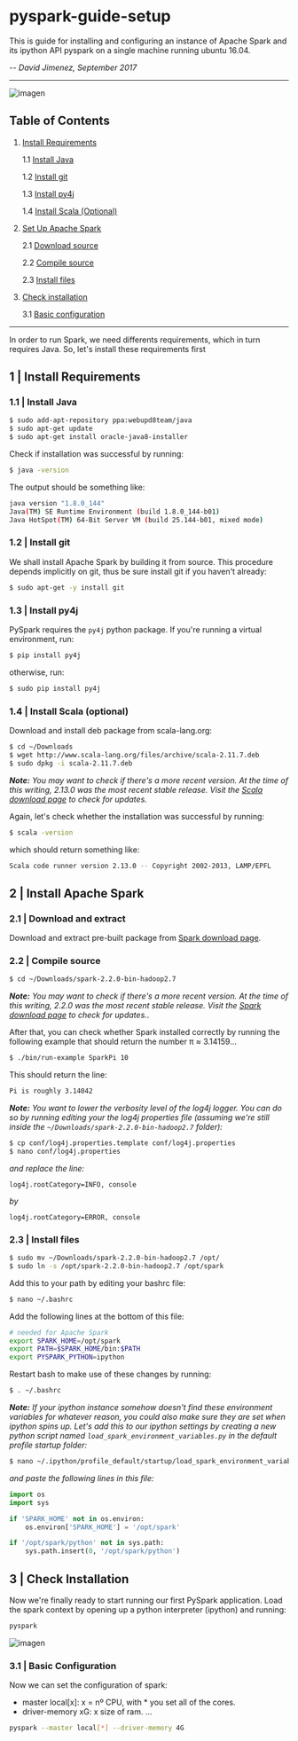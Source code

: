 # pyspark-guide-setup
This is guide for installing and configuring an instance of Apache Spark and its ipython API pyspark on a single machine running ubuntu 16.04.

-- *David Jimenez, September 2017*

---

![imagen](https://i.imgur.com/yDRNX2O.png)

## Table of Contents
1. [Install Requirements](#requirements)

    1.1 [Install Java](#requirements-java)

    1.2 [Install git](#requirements-git)

    1.3 [Install py4j](#requirements-py4j)
    
    1.4 [Install Scala (Optional)](#requirements-scala)

2. [Set Up Apache Spark](#spark)

    2.1 [Download source](#spark-tarball)

    2.2 [Compile source](#spark-compile)

    2.3 [Install files](#spark-install)

3. [Check installation](#check)
    
    3.1 [Basic configuration](#configuration)

  
---

In order to run Spark, we need differents requirements, which in turn requires Java. So, let's install these requirements first

<div id='requirements'/></div>

## 1 | Install Requirements

<div id='requirements-java'/></div>

### 1.1 | Install Java

```bash
$ sudo add-apt-repository ppa:webupd8team/java
$ sudo apt-get update
$ sudo apt-get install oracle-java8-installer
```

Check if installation was successful by running:

```bash
$ java -version
```

The output should be something like:

```bash
java version "1.8.0_144"
Java(TM) SE Runtime Environment (build 1.8.0_144-b01)
Java HotSpot(TM) 64-Bit Server VM (build 25.144-b01, mixed mode)
```

<div id='requirements-git'/></div>

### 1.2 | Install git

We shall install Apache Spark by building it from source. This procedure depends implicitly on git, thus be sure install git if you haven't already:
```bash
$ sudo apt-get -y install git
```

<div id='requirements-py4j'/></div>

### 1.3 | Install py4j

PySpark requires the `py4j` python package. If you're running a virtual environment, run:

```bash
$ pip install py4j
```
otherwise, run:
```bash
$ sudo pip install py4j
```

<div id='requirements-scala'/></div>

### 1.4 | Install Scala (optional)

Download and install deb package from scala-lang.org:

```bash
$ cd ~/Downloads
$ wget http://www.scala-lang.org/files/archive/scala-2.11.7.deb
$ sudo dpkg -i scala-2.11.7.deb
```

***Note:*** *You may want to check if there's a more recent version. At the time of this writing, 2.13.0 was the most recent stable release. Visit the [Scala download page](http://www.scala-lang.org/download/all.html) to check for updates.* 

Again, let's check whether the installation was successful by running:
```bash
$ scala -version
```
which should return something like:
```bash
Scala code runner version 2.13.0 -- Copyright 2002-2013, LAMP/EPFL
```

<div id='spark'/></div>

## 2 | Install Apache Spark

<div id='spark-tarball'/></div>

### 2.1 | Download and extract 

Download and extract pre-built package from [Spark download page](https://spark.apache.org/downloads.html).

<div id='spark-compile'/></div>

### 2.2 | Compile source
```bash
$ cd ~/Downloads/spark-2.2.0-bin-hadoop2.7
```
***Note:*** *You may want to check if there's a more recent version. At the time of this writing, 2.2.0 was the most recent stable release. Visit the  [Spark download page](http://spark.apache.org/downloads.html) to check for updates.*.

After that, you can check whether Spark installed correctly by running the following example that should return the number π ≈ 3.14159...

```bash
$ ./bin/run-example SparkPi 10
```

This should return the line:
```bash
Pi is roughly 3.14042
```

***Note:*** *You want to lower the verbosity level of the log4j logger. You can do so by running editing your the log4j properties file (assuming we're still inside the `~/Downloads/spark-2.2.0-bin-hadoop2.7` folder):*
```bash
$ cp conf/log4j.properties.template conf/log4j.properties
$ nano conf/log4j.properties
```

*and replace the line:*

    log4j.rootCategory=INFO, console

*by*

    log4j.rootCategory=ERROR, console

<div id='spark-install'/></div>

### 2.3 | Install files
```bash
$ sudo mv ~/Downloads/spark-2.2.0-bin-hadoop2.7 /opt/
$ sudo ln -s /opt/spark-2.2.0-bin-hadoop2.7 /opt/spark
```

Add this to your path by editing your bashrc file:
```bash
$ nano ~/.bashrc
```

Add the following lines at the bottom of this file:
```bash
# needed for Apache Spark
export SPARK_HOME=/opt/spark 
export PATH=$SPARK_HOME/bin:$PATH
export PYSPARK_PYTHON=ipython
```
Restart bash to make use of these changes by running:
```bash
$ . ~/.bashrc
```

***Note:*** *If your ipython instance somehow doesn't find these environment variables for whatever reason, you could also make sure they are set when ipython spins up. Let's add this to our ipython settings by creating a new python script named `load_spark_environment_variables.py` in the default profile startup folder:*
```bash
$ nano ~/.ipython/profile_default/startup/load_spark_environment_variables.py
```
*and paste the following lines in this file:*
```python
import os
import sys

if 'SPARK_HOME' not in os.environ:
    os.environ['SPARK_HOME'] = '/opt/spark'

if '/opt/spark/python' not in sys.path:
    sys.path.insert(0, '/opt/spark/python')
```

<div id='check'/></div>

## 3 | Check Installation

Now we're finally ready to start running our first PySpark application. Load the spark context by opening up a python interpreter (ipython) and running:

```bash
pyspark
```

![imagen](https://i.imgur.com/yDRNX2O.png)


<div id='configuration'/></div>

### 3.1 | Basic Configuration

Now we can set the configuration of spark: 
- master local[x]: x = nº CPU, with * you set all of the cores.
- driver-memory xG: x size of ram.
...

```bash
pyspark --master local[*] --driver-memory 4G
```
